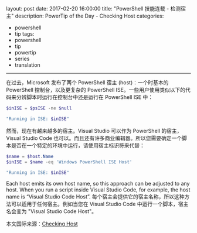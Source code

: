 ﻿layout: post
date: 2017-02-20 16:00:00
title: "PowerShell 技能连载 - 检测宿主"
description: PowerTip of the Day - Checking Host
categories:
- powershell
- tip
tags:
- powershell
- tip
- powertip
- series
- translation
---
在过去，Microsoft 发布了两个 PowerShell 宿主 (host)：一个时基本的 PowerShell 控制台，以及更复杂的 PowerShell ISE。一些用户使用类似以下的代码来分辨脚本时运行在控制台中还是运行在 PowerShell ISE 中：

```powershell
$inISE = $psISE -ne $null

"Running in ISE: $inISE"
```

然而，现在有越来越多的宿主。Visual Studio 可以作为 PowerShell 的宿主，Visual Studio Code 也可以。而且还有许多商业编辑器。所以您需要确定一个脚本是否在一个特定的环境中运行，请使用宿主标识符来代替：

```powershell
$name = $host.Name
$inISE = $name -eq 'Windows PowerShell ISE Host'

"Running in ISE: $inISE"
```

Each host emits its own host name, so this approach can be adjusted to any host. When you run a script inside Visual Studio Code, for example, the host name is “Visual Studio Code Host”.
每个宿主会提供它的宿主名称，所以这种方法可以适用于任何宿主。例如当您在 Visual Studio Code 中运行一个脚本，宿主名会变为 "Visual Studio Code Host"。

<!--more-->
本文国际来源：[Checking Host](http://community.idera.com/powershell/powertips/b/tips/posts/checking-host)
